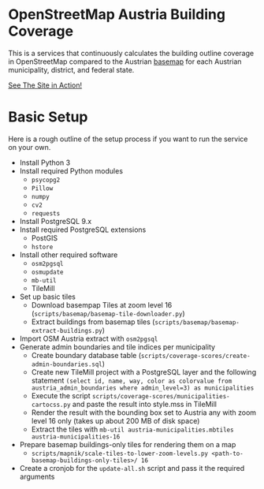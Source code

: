 # OpenStreetMap Austria Building Coverage

This is a services that continuously calculates the building outline coverage in OpenStreetMap compared to the Austrian
[basemap](http://www.basemap.at) for each Austrian municipality, district, and federal state.

[See The Site in Action!](https://osm-austria-building-coverage.thomaskonrad.at/)

# Basic Setup

Here is a rough outline of the setup process if you want to run the service on your own.

 * Install Python 3
 * Install required Python modules
    * `psycopg2`
    * `Pillow`
    * `numpy`
    * `cv2`
    * `requests`
 * Install PostgreSQL 9.x
 * Install required PostgreSQL extensions
    * PostGIS
    * `hstore`
 * Install other required software
    * `osm2pgsql`
    * `osmupdate`
    * `mb-util`
    * TileMill
 * Set up basic tiles
    * Download basempap Tiles at zoom level 16 (`scripts/basemap/basemap-tile-downloader.py`)
    * Extract buildings from basemap tiles (`scripts/basemap/basemap-extract-buildings.py`)
 * Import OSM Austria extract with `osm2pgsql`
 * Generate admin boundaries and tile indices per municipality
    * Create boundary database table (`scripts/coverage-scores/create-admin-boundaries.sql`)
    * Create new TileMill project with a PostgreSQL layer and the following statement `(select id, name, way, color as colorvalue from austria_admin_boundaries where admin_level=3) as municipalities`
    * Execute the script `scripts/coverage-scores/municipalities-cartocss.py` and paste the result into style.mss in TileMill
    * Render the result with the bounding box set to Austria any with zoom level 16 only (takes up about 200 MB of disk space)
    * Extract the tiles with `mb-util austria-municipalities.mbtiles austria-municipalities-16`
 * Prepare basemap buildings-only tiles for rendering them on a map
    * `scripts/mapnik/scale-tiles-to-lower-zoom-levels.py <path-to-basemap-buildings-only-tiles>/ 16`
 * Create a cronjob for the `update-all.sh` script and pass it the required arguments